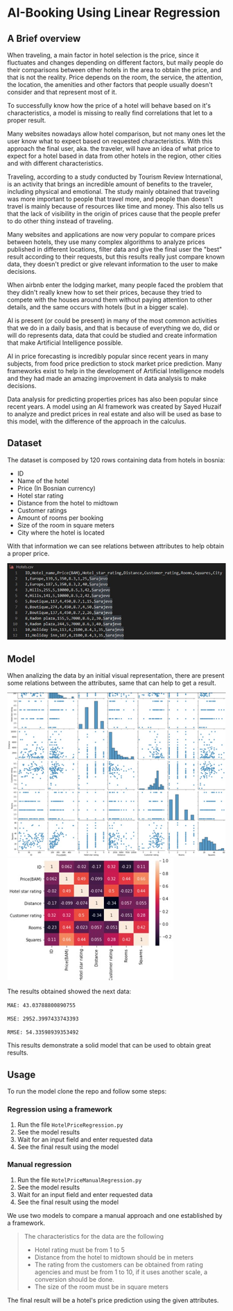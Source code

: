 # AI-Booking Using Linear Regression

## A Brief overview
When traveling, a main factor in hotel selection is the price, since it fluctuates and changes depending on different factors, but maily people do their comparisons between other hotels in the area to obtain the price, and that is not the reality. Price depends on the room, the service, the attention, the location, the amenities and other factors that people usually doesn't consider and that represent most of it.

To successfully know how the price of a hotel will behave based on it's characteristics, a model is missing to really find correlations that let to a proper result.

Many websites nowadays allow hotel comparison, but not many ones let the user know what to expect based on requested characteristics. With this approach the final user, aka. the traveler, will have an idea of what price to expect for a hotel based in data from other hotels in the region, other cities and with different characteristics.

Traveling, according to a study conducted by Tourism Review International, is an activity that brings an incredible amount of benefits to the traveler, including physical and emotional. The study mainly obtained that traveling was more important to people that travel more, and people than doesn't travel is mainly because of resources like time and money. This also tells us that the lack of visibility in the origin of prices cause that the people prefer to do other thing instead of traveling.

Many websites and applications are now very popular to compare prices between hotels, they use many complex algorithms to analyze prices published in different locations, filter data and give the final user the "best" result according to their requests, but this results really just compare known data, they doesn't predict or give relevant information to the user to make decisions.

When airbnb enter the lodging market, many people faced the problem that they didn't really knew how to set their prices, because they tried to compete with the houses around them without paying attention to other details, and the same occurs with hotels (but in a bigger scale). 

AI is present (or could be present) in many of the most common activities that we do in a daily basis, and that is because of everything we do, did or will do represents data, data that could be studied and create information that make Artificial Intelligence possible. 

AI in price forecasting is incredibly popular since recent years in many subjects, from food price prediction to stock market price prediction. Many frameworks exist to help in the development of  Artificial Intelligence models and they had made an amazing improvement in data analysis to make decisions.

Data analysis for predicting properties prices has also been popular since recent years. A model using an AI framework was created by Sayed Huzaif to analyze and predict prices in real estate and also will be used as base to this model, with the difference of the approach in the calculus.

## Dataset

The dataset is composed by 120 rows containing data from hotels in bosnia:
- ID
- Name of the hotel
- Price (In Bosnian currency)
- Hotel star rating
- Distance from the hotel to midtown
- Customer ratings
- Amount of rooms per booking
- Size of the room in square meters
- City where the hotel is located

With that information we can see relations between attributes to help obtain a proper price.

![Dataset](https://github.com/AlexisVM/AI-Booking/blob/main/Media/dataset.jpg)

## Model

When analizing the data by an initial visual representation, there are present some relations between the attributes, same that can help to get a result.

![Scatter plot](https://github.com/AlexisVM/AI-Booking/blob/main/Media/relations.jpg)
![Heatmap plot](https://github.com/AlexisVM/AI-Booking/blob/main/Media/heatmap.jpg)

The results obtained showed the next data:

`MAE: 43.03788800890755`

`MSE: 2952.3997433743393`

`RMSE: 54.33598939353492`

This results demonstrate a solid model that can be used to obtain great results.

## Usage

To run the model clone the repo and follow some steps:

### Regression using a framework
1. Run the file `HotelPriceRegression.py` 
2. See the model results
3. Wait for an input field and enter requested data
4. See the final result using the model

### Manual regression
1. Run the file `HotelPriceManualRegression.py` 
2. See the model results
3. Wait for an input field and enter requested data
4. See the final result using the model

We use two models to compare a manual approach and one established by a framework.

> The characteristics for the data are the following
> - Hotel rating must be from 1 to 5
> - Distance from the hotel to midtown should be in meters
> - The rating from the customers can be obtained from rating agencies and must be from 1 to 10, if it uses another scale, a conversion should be done.
> - The size of the room must be in square meters


The final result will be a hotel's price prediction using the given attributes.
